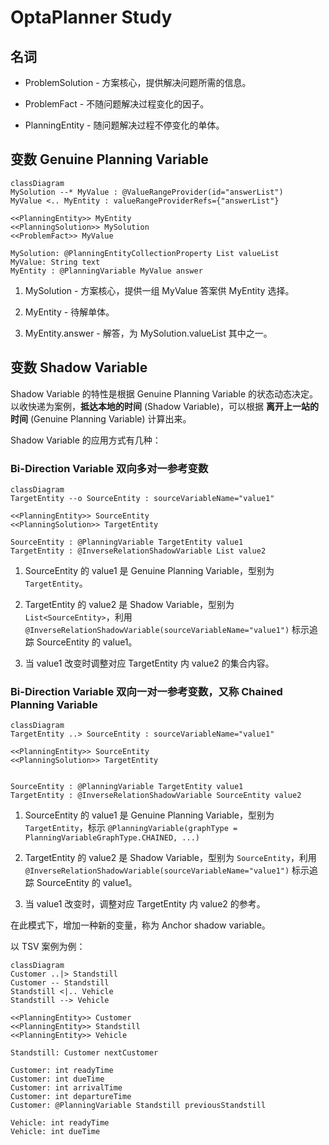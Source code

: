 OptaPlanner Study
===

## 名词

* ProblemSolution - 方案核心，提供解决问题所需的信息。

* ProblemFact - 不随问题解决过程变化的因子。

* PlanningEntity - 随问题解决过程不停变化的单体。


## 变数 Genuine Planning Variable

```mermaid
classDiagram
MySolution --* MyValue : @ValueRangeProvider(id="answerList")
MyValue <.. MyEntity : valueRangeProviderRefs={"answerList"}

<<PlanningEntity>> MyEntity
<<PlanningSolution>> MySolution
<<ProblemFact>> MyValue

MySolution: @PlanningEntityCollectionProperty List valueList
MyValue: String text
MyEntity : @PlanningVariable MyValue answer
```

1. MySolution - 方案核心，提供一组 MyValue 答案供 MyEntity 选择。

2. MyEntity - 待解单体。

3. MyEntity.answer - 解答，为 MySolution.valueList 其中之一。 


## 变数 Shadow Variable
Shadow Variable 的特性是根据 Genuine Planning Variable 的状态动态决定。以收快递为案例，__抵达本地的时间__ (Shadow Variable)，可以根据 __离开上一站的时间__ (Genuine Planning Variable) 计算出来。

Shadow Variable 的应用方式有几种：

### Bi-Direction Variable 双向多对一参考变数

```mermaid
classDiagram
TargetEntity --o SourceEntity : sourceVariableName="value1"

<<PlanningEntity>> SourceEntity
<<PlanningSolution>> TargetEntity

SourceEntity : @PlanningVariable TargetEntity value1
TargetEntity : @InverseRelationShadowVariable List value2
```

1. SourceEntity 的 value1 是 Genuine Planning Variable，型别为 `TargetEntity`。

2. TargetEntity 的 value2 是 Shadow Variable，型别为 `List<SourceEntity>`，利用 `@InverseRelationShadowVariable(sourceVariableName="value1")` 标示追踪 SourceEntity 的 value1。

3. 当 value1 改变时调整对应 TargetEntity 内 value2 的集合内容。

### Bi-Direction Variable 双向一对一参考变数，又称 Chained Planning Variable

```mermaid
classDiagram
TargetEntity ..> SourceEntity : sourceVariableName="value1"

<<PlanningEntity>> SourceEntity
<<PlanningSolution>> TargetEntity


SourceEntity : @PlanningVariable TargetEntity value1
TargetEntity : @InverseRelationShadowVariable SourceEntity value2
```


1. SourceEntity 的 value1 是 Genuine Planning Variable，型别为 `TargetEntity`，标示 `@PlanningVariable(graphType = PlanningVariableGraphType.CHAINED, ...)`

2. TargetEntity 的 value2 是 Shadow Variable，型别为 `SourceEntity`，利用 `@InverseRelationShadowVariable(sourceVariableName="value1")` 标示追踪 SourceEntity 的 value1。

3. 当 value1 改变时，调整对应 TargetEntity 内 value2 的参考。

在此模式下，增加一种新的变量，称为 Anchor shadow variable。


以 TSV 案例为例：

```mermaid
classDiagram
Customer ..|> Standstill
Customer -- Standstill
Standstill <|.. Vehicle
Standstill --> Vehicle

<<PlanningEntity>> Customer
<<PlanningEntity>> Standstill
<<PlanningEntity>> Vehicle

Standstill: Customer nextCustomer

Customer: int readyTime
Customer: int dueTime
Customer: int arrivalTime
Customer: int departureTime
Customer: @PlanningVariable Standstill previousStandstill

Vehicle: int readyTime
Vehicle: int dueTime
```


